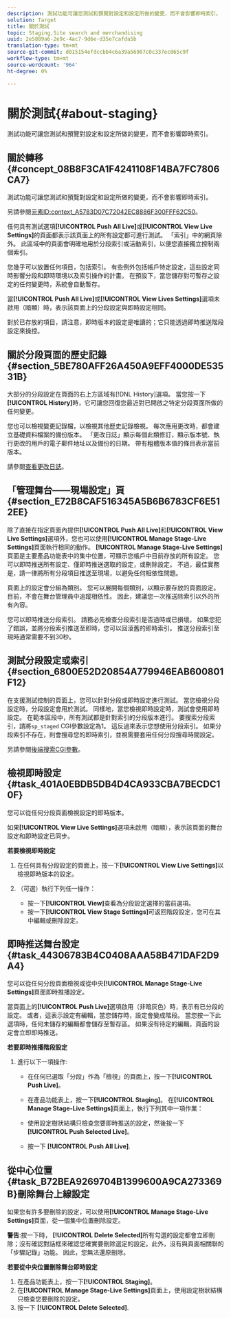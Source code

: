 ```yaml
---
description: 測試功能可讓您測試和預覽對設定和設定所做的變更，而不會影響即時索引。
solution: Target
title: 關於測試
topic: Staging,Site search and merchandising
uuid: 2e5889a6-2e9c-4ac7-9d6e-d35e7cafda5b
translation-type: tm+mt
source-git-commit: d015154efdccbb4c6a39a56907c0c337ec065c9f
workflow-type: tm+mt
source-wordcount: '964'
ht-degree: 0%

---
```



# 關於測試{#about-staging}

測試功能可讓您測試和預覽對設定和設定所做的變更，而不會影響即時索引。

## 關於轉移{#concept_08B8F3CA1F4241108F14BA7FC7806CA7}

測試功能可讓您測試和預覽對設定和設定所做的變更，而不會影響即時索引。

另請參閱[元素ID:context_A5783D07C72042EC8886F300FFF62C50](c-about-simulator.md#context_A5783D07C72042EC8886F300FFF62C50)。

任何具有測試選項&#x200B;**[!UICONTROL Push All Live]**&#x200B;或&#x200B;**[!UICONTROL View Live Settings]**&#x200B;的頁面都表示該頁面上的所有設定都可進行測試。 「索引」中的網頁除外。 此區域中的頁面會明確地用於分段索引或活動索引，以便您直接獨立控制兩個索引。

您幾乎可以放置任何項目，包括索引。 有些例外包括帳戶特定設定，這些設定同時影響分段和即時環境以及索引操作的計畫。 在預設下，當您儲存對可暫存之設定的任何變更時，系統會自動暫存。

當&#x200B;**[!UICONTROL Push All Live]**&#x200B;或&#x200B;**[!UICONTROL View Lives Settings]**&#x200B;選項未啟用（暗顯）時，表示該頁面上的分段設定與即時設定相同。

對於已存放的項目，請注意，即時版本的設定是唯讀的；它只能透過即時推送階段設定來操控。

## 關於分段頁面的歷史記錄{#section_5BE780AFF26A450A9EFF4000DE53531B}

大部分的分段設定在頁面的右上方區域有[!DNL History]選項。 當您按一下&#x200B;**[!UICONTROL History]**&#x200B;時，它可讓您回復您最近對已開啟之特定分段頁面所做的任何變更。

您也可以檢視變更記錄檔，以檢視其他歷史記錄檢視。 每次應用更改時，都會建立基礎資料檔案的備份版本。 「更改日誌」顯示每個此類修訂，顯示版本號、執行更改的用戶的電子郵件地址以及備份的日期。 帶有粗體版本值的條目表示當前版本。

請參閱[查看更改日誌](c-about-reports-menu/c-about-reports-menu.md#task_166F1156719F4B3D834BEA8E249C8057)。

## 「管理舞台——現場設定」頁{#section_E72B8CAF516345A5B6B6783CF6E512EE}

除了直接在指定頁面內提供&#x200B;**[!UICONTROL Push All Live]**&#x200B;和&#x200B;**[!UICONTROL View Live Settings]**&#x200B;選項外，您也可以使用&#x200B;**[!UICONTROL Manage Stage-Live Settings]**&#x200B;頁面執行相同的動作。 **[!UICONTROL Manage Stage-Live Settings]**&#x200B;頁面是主要產品功能表中的集中位置，可顯示您帳戶中目前存放的所有設定。 您可以即時推送所有設定、僅即時推送選取的設定，或刪除設定。 不過，最佳實務是，請一律將所有分段項目推送至現場，以避免任何相依性問題。

頁面上的設定會分組為類別。 您可以展開每個類別，以顯示要存放的頁面設定。 目前，不會在舞台管理員中追蹤相依性。 因此，建議您一次推送除索引以外的所有內容。

您可以即時推送分段索引。 請務必先檢查分段索引是否過時或已損壞。 如果您犯了錯誤，並將分段索引推送至即時，您可以回滾舊的即時索引。 推送分段索引至現時通常需要不到30秒。

## 測試分段設定或索引{#section_6800E52D20854A779946EAB600801F12}

在支援測試控制的頁面上，您可以針對分段或即時設定進行測試。 當您檢視分段設定時，分段設定會用於測試。 同樣地，當您檢視即時設定時，測試會使用即時設定。 在範本區段中，所有測試都是針對索引的分段版本進行。 要搜索分段索引，請將`sp_staged` CGI參數設定為1。 這反過來表示您想使用分段索引。 如果分段索引不存在，則會搜尋您的即時索引，並視需要套用任何分段搜尋時間設定。

另請參閱[後端搜索CGI參數](c-appendices/c-cgiparameters.md#reference_582E85C3886740C98FE88CA9DF7918E8)。

## 檢視即時設定{#task_401A0EBDB5DB4D4CA933CBA7BECDC10F}

您可以從任何分段頁面檢視設定的即時版本。

<!-- 

t_viewing_live_settings.xml

 -->

如果&#x200B;**[!UICONTROL View Live Settings]**&#x200B;選項未啟用（暗顯），表示該頁面的舞台設定和即時設定已同步。

**若要檢視即時設定**

1. 在任何具有分段設定的頁面上，按一下&#x200B;**[!UICONTROL View Live Settings]**&#x200B;以檢視即時版本的設定。
1. （可選）執行下列任一操作：

   * 按一下&#x200B;**[!UICONTROL View]**&#x200B;查看為分段設定選擇的當前選項。
   * 按一下&#x200B;**[!UICONTROL View Stage Settings]**&#x200B;可返回階段設定，您可在其中編輯或刪除設定。

## 即時推送舞台設定{#task_44306783B4C0408AAA58B471DAF2D9A4}

您可以從任何分段頁面檢視或從中央&#x200B;**[!UICONTROL Manage Stage-Live Settings]**&#x200B;頁面即時推播設定。

<!-- 

t_pushing_live_settings_live.xml

 -->

當頁面上的&#x200B;**[!UICONTROL Push Live]**&#x200B;選項啟用（非暗灰色）時，表示有已分段的設定。 或者，這表示設定有編輯，當您儲存時，設定會變成階段。 當您按一下此選項時，任何未儲存的編輯都會儲存至暫存區。 如果沒有待定的編輯，頁面的設定會立即即時推送。

**若要即時推播階段設定**

1. 進行以下一項操作: 

   * 在任何已選取「分段」作為「檢視」的頁面上，按一下&#x200B;**[!UICONTROL Push Live]**。
   * 在產品功能表上，按一下&#x200B;**[!UICONTROL Staging]**。 在&#x200B;**[!UICONTROL Manage Stage-Live Settings]**&#x200B;頁面上，執行下列其中一項作業：

   * 使用設定樹狀結構只檢查您要即時推送的設定，然後按一下&#x200B;**[!UICONTROL Push Selected Live]**。
   * 按一下 **[!UICONTROL Push All Live]**.

## 從中心位置{#task_B72BEA9269704B1399600A9CA273369B}刪除舞台上線設定

如果您有許多要刪除的設定，可以使用&#x200B;**[!UICONTROL Manage Stage-Live Settings]**&#x200B;頁面，從一個集中位置刪除設定。

<!-- 

t_deleting_staged_settings_from_a_central_location.xml

 -->

**警告**:按一下時， **[!UICONTROL Delete Selected]**&#x200B;所有勾選的設定都會立即刪除；沒有確認對話框來確認您確實要刪除選定的設定。此外，沒有與頁面相關聯的「步驟記錄」功能。 因此，您無法還原刪除。

**若要從中央位置刪除舞台即時設定**

1. 在產品功能表上，按一下&#x200B;**[!UICONTROL Staging]**。
1. 在&#x200B;**[!UICONTROL Manage Stage-Live Settings]**&#x200B;頁面上，使用設定樹狀結構只檢查您要刪除的設定。
1. 按一下 **[!UICONTROL Delete Selected]**.
